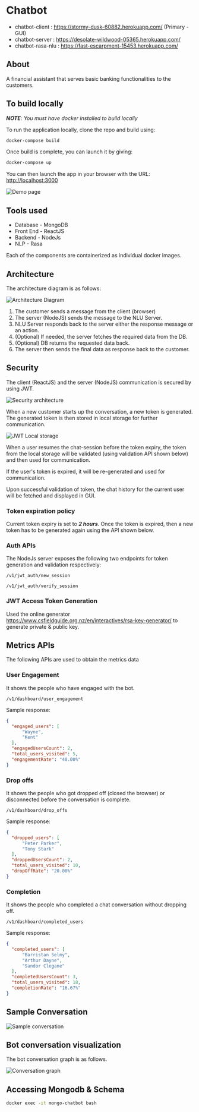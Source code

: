 # Chatbot
- chatbot-client : https://stormy-dusk-60882.herokuapp.com/ (Primary - GUI)
- chatbot-server : https://desolate-wildwood-05365.herokuapp.com/
- chatbot-rasa-nlu : https://fast-escarpment-15453.herokuapp.com/

## About
A financial assistant that serves basic banking functionalities to the customers.

## To build locally

****NOTE***: You must have docker installed to build locally*

To run the application locally, clone the repo and build using:

```bash
docker-compose build
```

Once build is complete, you can launch it by giving:

```bash
docker-compose up
```

You can then launch the app in your browser with the URL: [http://localhost:3000](http://localhost:3000)

![Demo page](./demo_page.png)

## Tools used
* Database - MongoDB
* Front End - ReactJS
* Backend - NodeJs
* NLP - Rasa

Each of the components are containerized as individual docker images.

## Architecture

The architecture diagram is as follows:

![Architecture Diagram](./architecture.png)

1. The customer sends a message from the client (browser)
2. The server (NodeJS) sends the message to the NLU Server.
3. NLU Server responds back to the server either the response message or an action.
4. (Optional) If needed, the server fetches the required data from the DB.
5. (Optional) DB returns the requested data back.
6. The server then sends the final data as response back to the customer.

## Security
The client (ReactJS) and the server (NodeJS) communication is secured by using JWT.

![Security architecture](./security_architecture.png)

When a new customer starts up the conversation, a new token is generated. The generated token is then stored in local storage for further communication.

![JWT Local storage](./jwt.png)

When a user resumes the chat-session before the token expiry, the token from the local storage will be validated (using validation API shown below) and then used for communication.

If the user's token is expired, it will be re-generated and used for communication.

Upon successful validation of token, the chat history for the current user will be fetched and displayed in GUI.

### Token expiration policy
Current token expiry is set to ***2 hours***. Once the token is expired, then a new token has to be generated again using the API shown below.

### Auth APIs

The NodeJs server exposes the following two endpoints for token generation and validation respectively:

`/v1/jwt_auth/new_session`

`/v1/jwt_auth/verify_session`

### JWT Access Token Generation
Used the online generator https://www.csfieldguide.org.nz/en/interactives/rsa-key-generator/ to generate private & public key.

## Metrics APIs
The following APIs are used to obtain the metrics data

### User Engagement
It shows the people who have engaged with the bot.

`/v1/dashboard/user_engagement`

Sample response:

```json
{
  "engaged_users": [
      "Wayne",
      "Kent"
  ],
  "engagedUsersCount": 2,
  "total_users_visited": 5,
  "engagementRate": "40.00%"
}
```

### Drop offs
It shows the people who got dropped off (closed the browser) or disconnected before the conversation is complete.

`/v1/dashboard/drop_offs`

Sample response:

```json
{
  "dropped_users": [
      "Peter Parker",
      "Tony Stark"
  ],
  "droppedUsersCount": 2,
  "total_users_visited": 10,
  "dropOffRate": "20.00%"
}
```

### Completion
It shows the people who completed a chat conversation without dropping off.

`/v1/dashboard/completed_users`

Sample response:

```json
{
  "completed_users": [
      "Barristan Selmy",
      "Arthur Dayne",
      "Sandor Clegane"
  ],
  "completedUsersCount": 3,
  "total_users_visited": 18,
  "completionRate": "16.67%"
}
```

## Sample Conversation

![Sample conversation](./demo_conversation.png)

## Bot conversation visualization
The bot conversation graph is as follows.

![Conversation graph](./graph.png)

## Accessing Mongodb & Schema
```bash
docker exec -it mongo-chatbot bash
```
